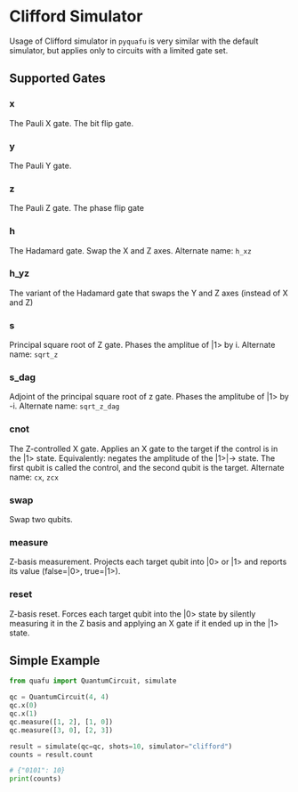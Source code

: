 # Clifford Simulator

Usage of Clifford simulator in ``pyquafu`` is very similar with the default simulator, but applies only to circuits with a limited gate set.

## Supported Gates

### x

The Pauli X gate. The bit flip gate.

### y

The Pauli Y gate.

### z

The Pauli Z gate. The phase flip gate

### h

The Hadamard gate. Swap the X and Z axes. Alternate name: `h_xz`

### h_yz

The variant of the Hadamard gate that swaps the Y and Z axes (instead of X and Z)

### s

Principal square root of Z gate. Phases the amplitue of |1> by i. Alternate name: `sqrt_z`

### s_dag

Adjoint of the principal square root of z gate. Phases the amplitube of |1> by -i. Alternate name: `sqrt_z_dag`

### cnot

The Z-controlled X gate. Applies an X gate to the target if the control is in the |1> state. Equivalently: negates the amplitude of the |1>|-> state. The first qubit is called the control, and the second qubit is the target. Alternate name: `cx`, `zcx`

### swap

Swap two qubits.

### measure

Z-basis measurement. Projects each target qubit into |0> or |1> and reports its value (false=|0>, true=|1>).

### reset

Z-basis reset. Forces each target qubit into the |0> state by silently measuring it in the Z basis and applying an X gate if it ended up in the |1> state.

## Simple Example

```python
from quafu import QuantumCircuit, simulate

qc = QuantumCircuit(4, 4)
qc.x(0)
qc.x(1)
qc.measure([1, 2], [1, 0])
qc.measure([3, 0], [2, 3])

result = simulate(qc=qc, shots=10, simulator="clifford")
counts = result.count

# {"0101": 10}
print(counts)
```
